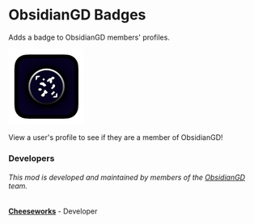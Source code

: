# ObsidianGD Badges
Adds a badge to ObsidianGD members' profiles.

<img src="logo.png" width="150" alt="The mod's logo." />

View a user's profile to see if they are a member of ObsidianGD!

### Developers
###### This mod is developed and maintained by members of the [ObsidianGD](https://www.obsidianmg.cc/gd-team/#team) team.
**[Cheeseworks](https://github.com/BlueWitherer)** - Developer